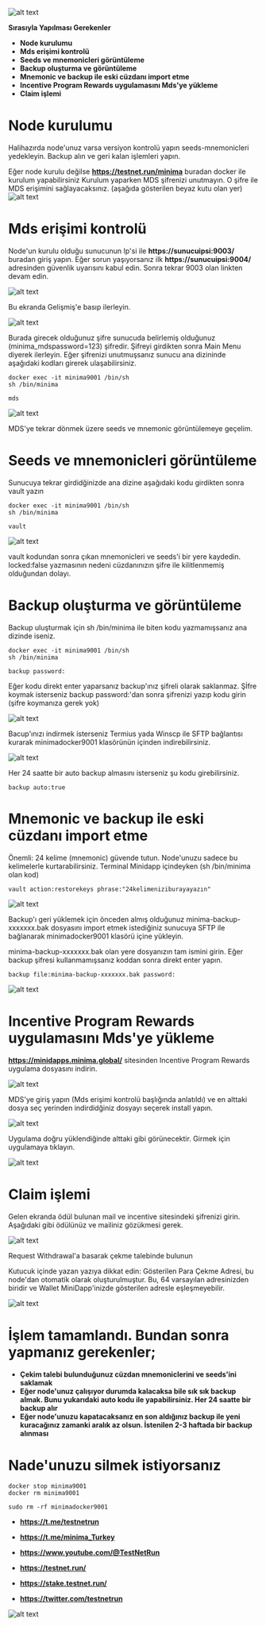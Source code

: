 ![alt text](https://i.hizliresim.com/9jcl1yr.png)


**Sırasıyla Yapılması Gerekenler**

- **Node kurulumu**
- **Mds erişimi kontrolü**
- **Seeds ve mnemonicleri görüntüleme**
- **Backup oluşturma ve görüntüleme**
- **Mnemonic ve backup ile eski cüzdanı import etme**
- **Incentive Program Rewards uygulamasını Mds'ye yükleme**
- **Claim işlemi**


# Node kurulumu

Halihazırda node'unuz varsa versiyon kontrolü yapın seeds-mnemonicleri yedekleyin. Backup alın ve geri kalan işlemleri yapın.

Eğer node kurulu değilse **https://testnet.run/minima** buradan docker ile kurulum yapabilirsiniz 
Kurulum yaparken MDS şifrenizi unutmayın. O şifre ile MDS erişimini sağlayacaksınız. (aşağıda gösterilen beyaz kutu olan yer)
![alt text](https://i.hizliresim.com/kn6vb78.png)

# Mds erişimi kontrolü

Node'un kurulu olduğu sunucunun Ip'si ile **https://sunucuipsi:9003/** buradan giriş yapın. Eğer sorun yaşıyorsanız ilk **https://sunucuipsi:9004/** adresinden güvenlik uyarısını kabul edin. Sonra tekrar 9003 olan linkten devam edin.

![alt text](https://i.hizliresim.com/4v8rx3x.png)

Bu ekranda Gelişmiş'e basıp ilerleyin.


![alt text](https://i.hizliresim.com/6hk9ftr.png)

Burada girecek olduğunuz şifre sunucuda belirlemiş olduğunuz (minima_mdspassword=123) şifredir. Şifreyi girdikten sonra Main Menu diyerek ilerleyin.
Eğer şifrenizi unutmuşsanız sunucu ana dizininde aşağıdaki kodları girerek ulaşabilirsiniz.
```
docker exec -it minima9001 /bin/sh
sh /bin/minima
```
```
mds
```
![alt text](https://i.hizliresim.com/nga8fvb.png)

MDS'ye tekrar dönmek üzere seeds ve mnemonic görüntülemeye geçelim.

# Seeds ve mnemonicleri görüntüleme

Sunucuya tekrar girdidğinizde ana dizine aşağıdaki kodu girdikten sonra vault yazın

```
docker exec -it minima9001 /bin/sh
sh /bin/minima
```

```
vault
```
![alt text](https://i.hizliresim.com/iu7atyj.png)

vault kodundan sonra çıkan mnemonicleri ve seeds'i bir yere kaydedin. 
locked:false yazmasının nedeni cüzdanınızın şifre ile kilitlenmemiş olduğundan dolayı.


# Backup oluşturma ve görüntüleme

Backup uluşturmak için sh /bin/minima ile biten kodu yazmamışsanız ana dizinde iseniz.

```
docker exec -it minima9001 /bin/sh
sh /bin/minima
```

```
backup password: 
```
Eğer kodu direkt enter yaparsanız backup'ınız şifreli olarak saklanmaz. Şİfre koymak isterseniz backup password:'dan sonra şifrenizi yazıp kodu girin (şifre koymanıza gerek yok)

![alt text](https://i.hizliresim.com/gdhj95c.png)

Bacup'ınızı indirmek isterseniz Termius yada Winscp ile SFTP bağlantısı kurarak minimadocker9001 klasörünün içinden indirebilirsiniz.


![alt text](https://i.hizliresim.com/mrs30xa.png)

Her 24 saatte bir auto backup almasını isterseniz şu kodu girebilirsiniz.


```
backup auto:true 
```


# Mnemonic ve backup ile eski cüzdanı import etme

Önemli: 24 kelime (mnemonic) güvende tutun. Node'unuzu sadece bu kelimelerle kurtarabilirsiniz.
Terminal Minidapp içindeyken (sh /bin/minima olan kod)


```
vault action:restorekeys phrase:"24kelimeniziburayayazın"
```

![alt text](https://i.hizliresim.com/9255en0.png)

Backup'ı geri yüklemek için önceden almış olduğunuz minima-backup-xxxxxxx.bak dosyasını import etmek istediğiniz sunucuya SFTP ile bağlanarak minimadocker9001 klasörü içine yükleyin.

minima-backup-xxxxxxx.bak olan yere dosyanızın tam ismini girin. Eğer backup şifresi kullanmamışsanız koddan sonra direkt enter yapın.

```
backup file:minima-backup-xxxxxxx.bak password:
```

![alt text](https://i.hizliresim.com/k4squyu.png)


# Incentive Program Rewards uygulamasını Mds'ye yükleme

**https://minidapps.minima.global/** sitesinden Incentive Program Rewards uygulama dosyasını indirin.

![alt text](https://i.hizliresim.com/r6e52wr.png)

MDS'ye giriş yapın (Mds erişimi kontrolü başlığında anlatıldı) ve en alttaki dosya seç yerinden indirdidğiniz dosyayı seçerek install yapın.

![alt text](https://i.hizliresim.com/sluriqt.png)

Uygulama doğru yüklendiğinde alttaki gibi görünecektir. Girmek için uygulamaya tıklayın.


![alt text](https://i.hizliresim.com/lwc4mab.png)

# Claim işlemi

Gelen ekranda ödül bulunan mail ve incentive sitesindeki şifrenizi girin. Aşağıdaki gibi ödülünüz ve mailiniz gözükmesi gerek.

![alt text](https://i.hizliresim.com/t4gkue9.png)

Request Withdrawal'a basarak çekme talebinde bulunun

Kutucuk içinde yazan yazıya dikkat edin: Gösterilen Para Çekme Adresi, bu node'dan otomatik olarak oluşturulmuştur. Bu, 64 varsayılan adresinizden biridir ve Wallet MiniDapp'inizde gösterilen adresle eşleşmeyebilir.

![alt text](https://i.hizliresim.com/g9z14ma.png)

# İşlem tamamlandı. Bundan sonra yapmanız gerekenler;

- **Çekim talebi bulunduğunuz cüzdan mnemoniclerini ve seeds'ini saklamak**
- **Eğer node'unuz çalışıyor durumda kalacaksa bile sık sık backup almak. Bunu yukarıdaki auto kodu ile yapabilirsiniz. Her 24 saatte bir backup alır**
- **Eğer node'unuzu kapatacaksanız en son aldığınız backup ile yeni kuracağınız zamanki aralık az olsun. İstenilen 2-3 haftada bir backup alınması**


# Nade'unuzu silmek istiyorsanız

```
docker stop minima9001
docker rm minima9001
```
```
sudo rm -rf minimadocker9001
```


- **https://t.me/testnetrun**

- **https://t.me/minima_Turkey**

- **https://www.youtube.com/@TestNetRun**

- **https://testnet.run/**

- **https://stake.testnet.run/**

- **https://twitter.com/testnetrun**

![alt text](https://i.hizliresim.com/qw3rv2w.png)






